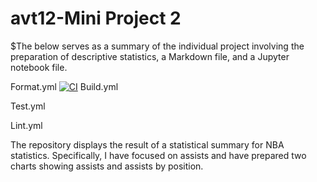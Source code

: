 # avt12-Mini Project 2

$The below serves as a summary of the individual project involving the preparation of descriptive statistics, a Markdown file, and a Jupyter notebook file.

Format.yml
[![CI](https://github.com/atreyat12/avt12-Week2Pandas/actions/workflows/format.yml/badge.svg)](https://github.com/atreyat12/avt12-Week2Pandas/actions/workflows/format.yml)
Build.yml

Test.yml

Lint.yml

The repository displays the result of a statistical summary for NBA statistics. Specifically, I have focused on assists and have prepared two charts showing assists and assists by position.


